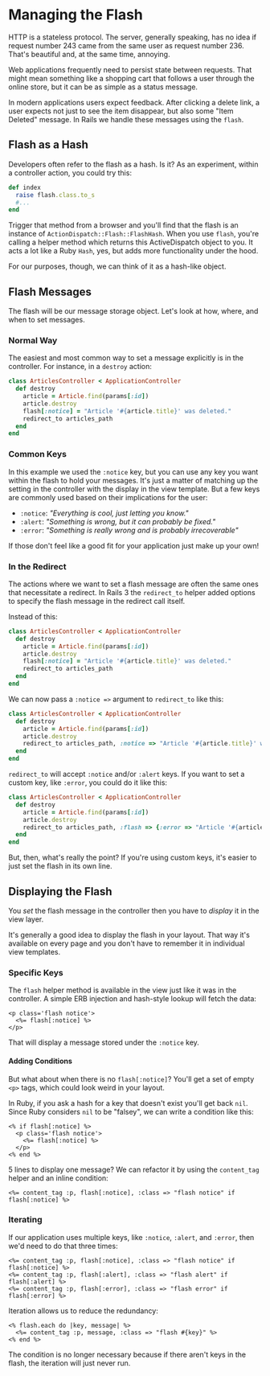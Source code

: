 # Managing the Flash

HTTP is a stateless protocol. The server, generally speaking, has no idea if request number 243 came from the same user as request number 236. That's beautiful and, at the same time, annoying.

Web applications frequently need to persist state between requests. That might mean something like a shopping cart that follows a user through the online store, but it can be as simple as a status message.

In modern applications users expect feedback. After clicking a delete link, a user expects not just to see the item disappear, but also some "Item Deleted" message. In Rails we handle these messages using the
`flash`.
 
## Flash as a Hash

Developers often refer to the flash as a hash. Is it? As an experiment, within a controller action, you could try this:

```ruby
def index
  raise flash.class.to_s
  #...
end
```

Trigger that method from a browser and you'll find that the flash is an instance of `ActionDispatch::Flash::FlashHash`. When you use `flash`, you're calling a helper method which returns this
ActiveDispatch object to you. It acts a lot like a Ruby `Hash`, yes, but adds more functionality under the hood.

For our purposes, though, we can think of it as a hash-like object.

## Flash Messages

The flash will be our message storage object. Let's look at how, where, and when to set messages.

### Normal Way

The easiest and most common way to set a message explicitly is in the controller. For instance, in a `destroy` action:

```ruby
class ArticlesController < ApplicationController
  def destroy
    article = Article.find(params[:id])
    article.destroy
    flash[:notice] = "Article '#{article.title}' was deleted."
    redirect_to articles_path                
  end
end
```

### Common Keys

In this example we used the `:notice` key, but you can use any key you want within the flash to hold your messages. It's just a matter of matching up the setting in the controller with the display in the view template. But a few keys are commonly used based on their implications for the user:

* `:notice`: _"Everything is cool, just letting you know."_
* `:alert`: _"Something is wrong, but it can probably be fixed."_
* `:error`: _"Something is really wrong and is probably irrecoverable"_

If those don't feel like a good fit for your application just make up your own!

### In the Redirect

The actions where we want to set a flash message are often the same ones that necessitate a redirect. In Rails 3 the `redirect_to` helper added options to specify the flash message in the redirect call itself.

Instead of this:

```ruby
class ArticlesController < ApplicationController
  def destroy
    article = Article.find(params[:id])
    article.destroy
    flash[:notice] = "Article '#{article.title}' was deleted."
    redirect_to articles_path                
  end
end
```

We can now pass a `:notice =>` argument to `redirect_to` like this:

```ruby
class ArticlesController < ApplicationController
  def destroy
    article = Article.find(params[:id])
    article.destroy
    redirect_to articles_path, :notice => "Article '#{article.title}' was deleted."
  end
end
```

`redirect_to` will accept `:notice` and/or `:alert` keys. If you want to set a custom key, like `:error`, you could do it like this:

```ruby
class ArticlesController < ApplicationController
  def destroy
    article = Article.find(params[:id])
    article.destroy
    redirect_to articles_path, :flash => {:error => "Article '#{article.title}' was deleted."}
  end
end
```

But, then, what's really the point? If you're using custom keys, it's easier to just set the flash in its own line.

## Displaying the Flash

You *set* the flash message in the controller then you have to *display* it in the view layer. 

It's generally a good idea to display the flash in your layout. That way it's available on every page and you don't have to remember it in individual view templates.

### Specific Keys

The `flash` helper method is available in the view just like it was in the controller. A simple ERB injection and hash-style lookup will fetch the data:

```erb
<p class='flash notice'>
  <%= flash[:notice] %>
</p>
```

That will display a message stored under the `:notice` key.

#### Adding Conditions

But what about when there is no `flash[:notice]`? You'll get a set of empty `<p>` tags, which could look weird in your layout.
  
In Ruby, if you ask a hash for a key that doesn't exist you'll get back `nil`. Since Ruby considers `nil` to be "falsey", we can write a condition like this:

```erb
<% if flash[:notice] %>
  <p class='flash notice'>
    <%= flash[:notice] %>
  </p>
<% end %>
```

5 lines to display one message? We can refactor it by using the `content_tag` helper and an inline condition:

```erb
<%= content_tag :p, flash[:notice], :class => "flash notice" if flash[:notice] %>
```

### Iterating

If our application uses multiple keys, like `:notice`, `:alert`, and `:error`, then we'd need to do that three times:

```erb
<%= content_tag :p, flash[:notice], :class => "flash notice" if flash[:notice] %>
<%= content_tag :p, flash[:alert], :class => "flash alert" if flash[:alert] %>
<%= content_tag :p, flash[:error], :class => "flash error" if flash[:error] %>
```

Iteration allows us to reduce the redundancy:

```erb
<% flash.each do |key, message| %>
  <%= content_tag :p, message, :class => "flash #{key}" %>
<% end %>
```

The condition is no longer necessary because if there aren't keys in the flash, the iteration will just never run.
